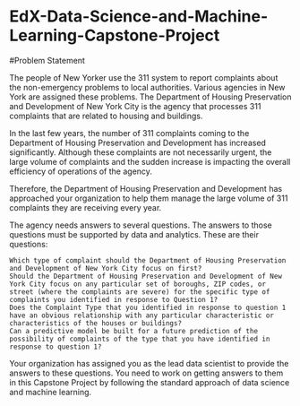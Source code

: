 # EdX-Data-Science-and-Machine-Learning-Capstone-Project


#Problem Statement

The people of New Yorker use the 311 system to report complaints about the non-emergency problems to local authorities. Various agencies in New York are assigned these problems. The Department of Housing Preservation and Development of New York City is the agency that processes 311 complaints that are related to housing and buildings.

In the last few years, the number of 311 complaints coming to the Department of Housing Preservation and Development has increased significantly. Although these complaints are not necessarily urgent, the large volume of complaints and the sudden increase is impacting the overall efficiency of operations of the agency.

Therefore, the Department of Housing Preservation and Development has approached your organization to help them manage the large volume of 311 complaints they are receiving every year.

The agency needs answers to several questions. The answers to those questions must be supported by data and analytics. These are their  questions:

    Which type of complaint should the Department of Housing Preservation and Development of New York City focus on first?
    Should the Department of Housing Preservation and Development of New York City focus on any particular set of boroughs, ZIP codes, or street (where the complaints are severe) for the specific type of complaints you identified in response to Question 1?
    Does the Complaint Type that you identified in response to question 1 have an obvious relationship with any particular characteristic or characteristics of the houses or buildings?
    Can a predictive model be built for a future prediction of the possibility of complaints of the type that you have identified in response to question 1?

Your organization has assigned you as the lead data scientist to provide the answers to these questions. You need to work on getting answers to them in this Capstone Project by following the standard approach of data science and machine learning.
